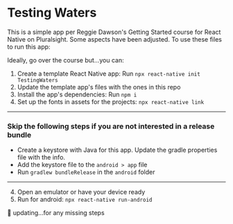 # Testing Waters

This is a simple app per Reggie Dawson's Getting Started course for React Native on Pluralsight. Some aspects have been adjusted. To use these files to run this app:

Ideally, go over the course but...you can:

1. Create a template React Native app: Run `npx react-native init TestingWaters`
2. Update the template app's files with the ones in this repo
3. Install the app's dependencies: Run `npm i`
4. Set up the fonts in assets for the projects: `npx react-native link`
<hr/>
<h3> Skip the following steps if you are not interested in a release bundle </h3>

- Create a keystore with Java for this app. Update the gradle properties file with the info.
- Add the keystore file to the `android > app` file
- Run `gradlew bundleRelease` in the `android` folder
<hr/>

4. Open an emulator or have your device ready
5. Run for android: `npx react-native run-android`

🤔 updating...for any missing steps
